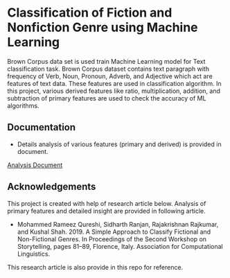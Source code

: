 # Classification of Fiction and Nonfiction Genre using Machine Learning

Brown Corpus data set is used train Machine Learning model for Text classification task. Brown Corpus dataset contains text paragraph with frequency of Verb, Noun, Pronoun, Adverb, and Adjective which act are features of text data. These features are used in classification algorithm. In this project, various derived features like ratio, multiplication, addition, and subtraction of primary features are used to check the accuracy of ML algorithms. 

## Documentation

- Details analysis of various features (primary and derived) is provided in document.

[Analysis Document](https://github.com/paliwalpiyush151/ML_Genre_Classification/blob/main/ML_Project_Report.pdf)

## Acknowledgements

This project is created with help of research article below. Analysis of primary features and detailed insight are provided in following article. 

 - Mohammed Rameez Qureshi, Sidharth Ranjan, Rajakrishnan Rajkumar, and Kushal Shah. 2019. A Simple Approach to Classify Fictional and Non-Fictional Genres. In Proceedings of the Second Workshop on Storytelling, pages 81–89, Florence, Italy. Association for Computational Linguistics.

This research article is also provide in this repo for reference. 
